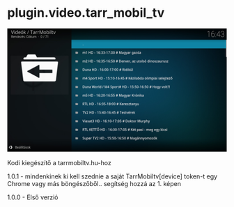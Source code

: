 # plugin.video.tarr_mobil_tv
![Logo](resources/screenshots/screenshot-2.jpg)

Kodi kiegészítő a tarrmobiltv.hu-hoz

1.0.1 - mindenkinek ki kell szednie a saját TarrMobiltv[device] token-t 
        egy Chrome vagy más böngészőből.. segítség hozzá az 1. képen

1.0.0 - Első verzió